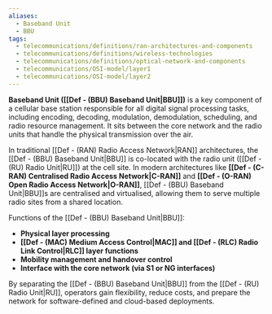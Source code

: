 ```yaml
---
aliases:
  - Baseband Unit
  - BBU
tags:
  - telecommunications/definitions/ran-architectures-and-components
  - telecommunications/definitions/wireless-technologies
  - telecommunications/definitions/optical-network-and-components
  - telecommunications/OSI-model/layer1
  - telecommunications/OSI-model/layer2
---
```


**Baseband Unit ([[Def - (BBU) Baseband Unit|BBU]])** is a key component of a cellular base station responsible for all digital signal processing tasks, including encoding, decoding, modulation, demodulation, scheduling, and radio resource management. It sits between the core network and the radio units that handle the physical transmission over the air.

In traditional [[Def - (RAN) Radio Access Network|RAN]] architectures, the [[Def - (BBU) Baseband Unit|BBU]] is co-located with the radio unit ([[Def - (RU) Radio Unit|RU]]) at the cell site. In modern architectures like **[[Def - (C-RAN) Centralised Radio Access Network|C-RAN]]** and **[[Def - (O-RAN) Open Radio Access Network|O-RAN]]**, [[Def - (BBU) Baseband Unit|BBU]]s are centralised and virtualised, allowing them to serve multiple radio sites from a shared location.

Functions of the [[Def - (BBU) Baseband Unit|BBU]]:
- **Physical layer processing**
- **[[Def - (MAC) Medium Access Control|MAC]] and [[Def - (RLC) Radio Link Control|RLC]] layer functions**
- **Mobility management and handover control**
- **Interface with the core network (via S1 or NG interfaces)**

By separating the [[Def - (BBU) Baseband Unit|BBU]] from the [[Def - (RU) Radio Unit|RU]], operators gain flexibility, reduce costs, and prepare the network for software-defined and cloud-based deployments.
